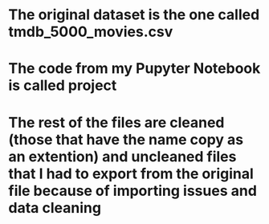 # The original dataset is the one called tmdb_5000_movies.csv
# The code from my Pupyter Notebook is called project
# The rest of the files are cleaned (those that have the name copy as an extention) and uncleaned files that I had to export from the original file because of importing issues and data cleaning
